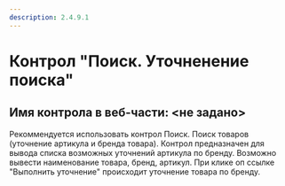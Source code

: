 ```yaml
---
description: 2.4.9.1
---
```


# Контрол "Поиск. Уточненение поиска"

## Имя контрола в веб-части: &lt;не задано&gt;

Рекоммендуется использовать контрол Поиск. Поиск товаров \(уточнение артикула и бренда товара\). Контрол предназначен для вывода списка возможных уточнений артикула по бренду. Возможно вывести наименование товара, бренд, артикул. При клике оп ссылке "Выполнить уточнение" происходит уточнение товара по бренду.

